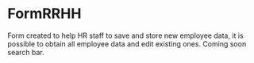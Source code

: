 # FormRRHH
 Form created to help HR staff to save and store new employee data, it is possible to obtain all employee data and edit existing ones. Coming soon search bar.
